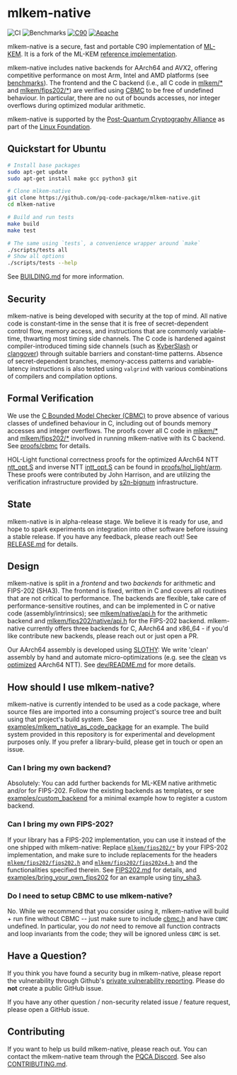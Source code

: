 [//]: # (SPDX-License-Identifier: CC-BY-4.0)

# mlkem-native

![CI](https://github.com/pq-code-package/mlkem-native/actions/workflows/ci.yml/badge.svg)
![Benchmarks](https://github.com/pq-code-package/mlkem-native/actions/workflows/bench.yml/badge.svg)
[![C90](https://img.shields.io/badge/language-C90-blue.svg)](https://web.archive.org/web/20200909074736if_/https://www.pdf-archive.com/2014/10/02/ansi-iso-9899-1990-1/ansi-iso-9899-1990-1.pdf)
[![Apache](https://img.shields.io/badge/license-Apache--2.0-green.svg)](https://www.apache.org/licenses/LICENSE-2.0)

mlkem-native is a secure, fast and portable C90 implementation of [ML-KEM](https://doi.org/10.6028/NIST.FIPS.203).
It is a fork of the ML-KEM [reference implementation](https://github.com/pq-crystals/kyber/tree/main/ref).

mlkem-native includes native backends for AArch64 and AVX2, offering competitive performance on most Arm, Intel and AMD platforms
(see [benchmarks](https://pq-code-package.github.io/mlkem-native/dev/bench/)). The frontend and the C backend (i.e., all C code in [mlkem/*](mlkem) and [mlkem/fips202/*](mlkem/fips202)) are verified
using [CBMC](https://github.com/diffblue/cbmc) to be free of undefined behaviour. In particular, there are no out of
bounds accesses, nor integer overflows during optimized modular arithmetic.

mlkem-native is supported by the [Post-Quantum Cryptography Alliance](https://pqca.org/) as part of the [Linux Foundation](https://linuxfoundation.org/).

## Quickstart for Ubuntu

```bash
# Install base packages
sudo apt-get update
sudo apt-get install make gcc python3 git

# Clone mlkem-native
git clone https://github.com/pq-code-package/mlkem-native.git
cd mlkem-native

# Build and run tests
make build
make test

# The same using `tests`, a convenience wrapper around `make`
./scripts/tests all
# Show all options
./scripts/tests --help
```

See [BUILDING.md](BUILDING.md) for more information.

## Security

mlkem-native is being developed with security at the top of mind. All native code is constant-time in the sense that
it is free of secret-dependent control flow, memory access, and instructions that are commonly variable-time,
thwarting most timing side channels.
The C code is hardened against compiler-introduced timing side channels (such as
[KyberSlash](https://kyberslash.cr.yp.to/) or [clangover](https://github.com/antoonpurnal/clangover))
through suitable barriers and constant-time patterns.
Absence of secret-dependent branches, memory-access patterns
and variable-latency instructions is also tested using `valgrind` with various combinations of compilers and
compilation options.

## Formal Verification

We use the [C Bounded Model Checker (CBMC)](https://github.com/diffblue/cbmc) to prove absence of various classes of
undefined behaviour in C, including out of bounds memory accesses and integer overflows. The proofs cover
all C code in [mlkem/*](mlkem) and [mlkem/fips202/*](mlkem/fips202) involved in running mlkem-native with its C backend.
See [proofs/cbmc](proofs/cbmc) for details.

HOL-Light functional correctness proofs for the optimized AArch64 NTT [ntt_opt.S](mlkem/native/aarch64/src/ntt_opt.S) and inverse NTT [intt_opt.S](mlkem/native/aarch64/src/intt_opt.S)
can be found in [proofs/hol_light/arm](proofs/hol_light/arm). These proofs were contributed by John Harrison, and are
utilizing the verification infrastructure provided by [s2n-bignum](https://github.com/awslabs/s2n-bignum) infrastructure.

## State

mlkem-native is in alpha-release stage. We believe it is ready for use, and hope to spark experiments on
integration into other software before issuing a stable release. If you have any feedback, please reach out! See
[RELEASE.md](RELEASE.md) for details.

## Design

mlkem-native is split in a _frontend_ and two _backends_ for arithmetic and FIPS-202 (SHA3). The frontend is
fixed, written in C and covers all routines that are not critical to performance. The backends are flexible, take care of
performance-sensitive routines, and can be implemented in C or native code (assembly/intrinsics); see
[mlkem/native/api.h](mlkem/native/api.h) for the arithmetic backend and
[mlkem/fips202/native/api.h](mlkem/fips202/native/api.h) for the FIPS-202 backend. mlkem-native currently
offers three backends for C, AArch64 and x86_64 - if you'd like contribute new backends, please reach out or just open a
PR.

Our AArch64 assembly is developed using [SLOTHY](https://github.com/slothy-optimizer/slothy): We write
'clean' assembly by hand and automate micro-optimizations (e.g. see the [clean](dev/aarch64_clean/src/ntt_clean.S)
vs [optimized](mlkem/native/aarch64/src/ntt_opt.S) AArch64 NTT). See [dev/README.md](dev/README.md) for more details.

## How should I use mlkem-native?

mlkem-native is currently intended to be used as a code package, where source files are imported into a consuming
project's source tree and built using that project's build system. See
[examples/mlkem_native_as_code_package](examples/mlkem_native_as_code_package) for an example. The build system provided
in this repository is for experimental and development purposes only. If you prefer a library-build, please get in touch or open an issue.

### Can I bring my own backend?

Absolutely: You can add further backends for ML-KEM native arithmetic and/or for FIPS-202. Follow the existing backends
as templates, or see [examples/custom_backend](examples/custom_backend) for a minimal example how to register a custom backend.

### Can I bring my own FIPS-202?

If your library has a FIPS-202 implementation, you can use it instead of the one shipped with mlkem-native: Replace
[`mlkem/fips202/*`](mlkem/fips202) by your FIPS-202 implementation, and make sure to include replacements for the headers
[`mlkem/fips202/fips202.h`](mlkem/fips202/fips202.h) and [`mlkem/fips202/fips202x4.h`](mlkem/fips202/fips202x4.h) and the functionalities specified
therein. See [FIPS202.md](FIPS202.md) for details, and
[examples/bring_your_own_fips202](examples/bring_your_own_fips202) for an example using
[tiny_sha3](https://github.com/mjosaarinen/tiny_sha3/).

### Do I need to setup CBMC to use mlkem-native?

No. While we recommend that you consider using it, mlkem-native will build + run fine without CBMC -- just make sure to
include [cbmc.h](mlkem/cbmc.h) and have `CBMC` undefined. In particular, you do _not_ need to remove all function
contracts and loop invariants from the code; they will be ignored unless `CBMC` is set.

## Have a Question?

If you think you have found a security bug in mlkem-native, please report the vulnerability through
Github's [private vulnerability reporting](https://github.com/pq-code-package/mlkem-native/security). Please do **not**
create a public GitHub issue.

If you have any other question / non-security related issue / feature request, please open a GitHub issue.

## Contributing

If you want to help us build mlkem-native, please reach out. You can contact the mlkem-native team
through the [PQCA Discord](https://discord.com/invite/xyVnwzfg5R). See also [CONTRIBUTING.md](CONTRIBUTING.md).
